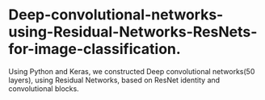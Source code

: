 # Deep-convolutional-networks-using-Residual-Networks-ResNets-for-image-classification.
Using Python and Keras, we constructed Deep convolutional networks(50 layers), using Residual Networks, based on ResNet identity and convolutional blocks.
